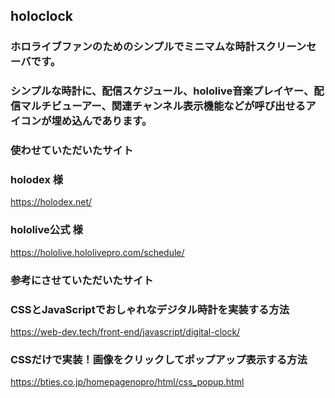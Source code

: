 ## holoclock
### ホロライブファンのためのシンプルでミニマムな時計スクリーンセーバです。
### シンプルな時計に、配信スケジュール、hololive音楽プレイヤー、配信マルチビューアー、関連チャンネル表示機能などが呼び出せるアイコンが埋め込んであります。
### 使わせていただいたサイト
### holodex 様
https://holodex.net/
### hololive公式 様
https://hololive.hololivepro.com/schedule/

### 参考にさせていただいたサイト

### CSSとJavaScriptでおしゃれなデジタル時計を実装する方法
https://web-dev.tech/front-end/javascript/digital-clock/

### CSSだけで実装！画像をクリックしてポップアップ表示する方法
https://bties.co.jp/homepagenopro/html/css_popup.html

